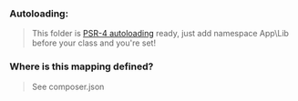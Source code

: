 ### Autoloading:
> This folder is [PSR-4 autoloading](http://www.php-fig.org/psr/psr-4/) ready,
just add namespace App\Lib before your class and you're set!

### Where is this mapping defined?
> See composer.json 